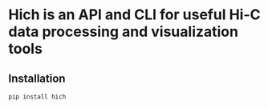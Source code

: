 # Hich is an API and CLI for useful Hi-C data processing and visualization tools

## Installation

```
pip install hich
```